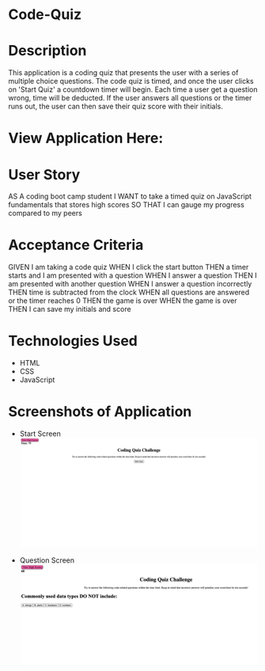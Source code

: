 # Code-Quiz

# Description
This application is a coding quiz that presents the user with a series of multiple choice questions. The code quiz is timed, and once the user clicks on 'Start Quiz' a countdown timer will begin. Each time a user get a question wrong, time will be deducted. If the user answers all questions or the timer runs out, the user can then save their quiz score with their initials.

# View Application Here: 

# User Story
AS A coding boot camp student
I WANT to take a timed quiz on JavaScript fundamentals that stores high scores
SO THAT I can gauge my progress compared to my peers

# Acceptance Criteria
GIVEN I am taking a code quiz
WHEN I click the start button
THEN a timer starts and I am presented with a question
WHEN I answer a question
THEN I am presented with another question
WHEN I answer a question incorrectly
THEN time is subtracted from the clock
WHEN all questions are answered or the timer reaches 0
THEN the game is over
WHEN the game is over
THEN I can save my initials and score

# Technologies Used
 * HTML
 * CSS 
 * JavaScript

# Screenshots of Application

* Start Screen 
![Homepage of Application](Assets/images/quiz-start.png)

* Question Screen
![Quiz Question](Assets/images/quiz-question.png)